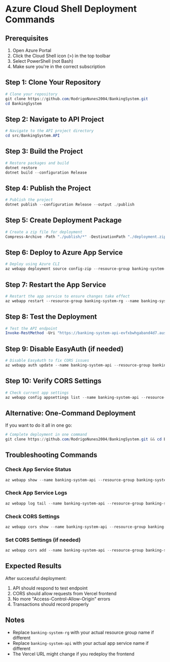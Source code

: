 # Azure Cloud Shell Deployment Commands

## Prerequisites
1. Open Azure Portal
2. Click the Cloud Shell icon (>) in the top toolbar
3. Select PowerShell (not Bash)
4. Make sure you're in the correct subscription

## Step 1: Clone Your Repository
```powershell
# Clone your repository
git clone https://github.com/RodrigoNunes2004/BankingSystem.git
cd BankingSystem
```

## Step 2: Navigate to API Project
```powershell
# Navigate to the API project directory
cd src/BankingSystem.API
```

## Step 3: Build the Project
```powershell
# Restore packages and build
dotnet restore
dotnet build --configuration Release
```

## Step 4: Publish the Project
```powershell
# Publish the project
dotnet publish --configuration Release --output ./publish
```

## Step 5: Create Deployment Package
```powershell
# Create a zip file for deployment
Compress-Archive -Path "./publish/*" -DestinationPath "./deployment.zip" -Force
```

## Step 6: Deploy to Azure App Service
```powershell
# Deploy using Azure CLI
az webapp deployment source config-zip --resource-group banking-system-rg --name banking-system-api --src ./deployment.zip
```

## Step 7: Restart the App Service
```powershell
# Restart the app service to ensure changes take effect
az webapp restart --resource-group banking-system-rg --name banking-system-api
```

## Step 8: Test the Deployment
```powershell
# Test the API endpoint
Invoke-RestMethod -Uri "https://banking-system-api-evfxbwhgaband4d7.australiaeast-01.azurewebsites.net/api/test-simple" -Method GET
```

## Step 9: Disable EasyAuth (if needed)
```powershell
# Disable EasyAuth to fix CORS issues
az webapp auth update --name banking-system-api --resource-group banking-system-rg --enabled false
```

## Step 10: Verify CORS Settings
```powershell
# Check current app settings
az webapp config appsettings list --name banking-system-api --resource-group banking-system-rg --query "[?contains(name, 'CORS') || contains(name, 'AUTH')]"
```

## Alternative: One-Command Deployment
If you want to do it all in one go:
```powershell
# Complete deployment in one command
git clone https://github.com/RodrigoNunes2004/BankingSystem.git && cd BankingSystem/src/BankingSystem.API && dotnet restore && dotnet build --configuration Release && dotnet publish --configuration Release --output ./publish && Compress-Archive -Path "./publish/*" -DestinationPath "./deployment.zip" -Force && az webapp deployment source config-zip --resource-group banking-system-rg --name banking-system-api --src ./deployment.zip && az webapp restart --resource-group banking-system-rg --name banking-system-api
```

## Troubleshooting Commands

### Check App Service Status
```powershell
az webapp show --name banking-system-api --resource-group banking-system-rg --query "state"
```

### Check App Service Logs
```powershell
az webapp log tail --name banking-system-api --resource-group banking-system-rg
```

### Check CORS Settings
```powershell
az webapp cors show --name banking-system-api --resource-group banking-system-rg
```

### Set CORS Settings (if needed)
```powershell
az webapp cors add --name banking-system-api --resource-group banking-system-rg --allowed-origins "https://banking-system-e47p-46gcnid2t-rodrigos-projects-2e367d33.vercel.app"
```

## Expected Results
After successful deployment:
1. API should respond to test endpoint
2. CORS should allow requests from Vercel frontend
3. No more "Access-Control-Allow-Origin" errors
4. Transactions should record properly

## Notes
- Replace `banking-system-rg` with your actual resource group name if different
- Replace `banking-system-api` with your actual app service name if different
- The Vercel URL might change if you redeploy the frontend
